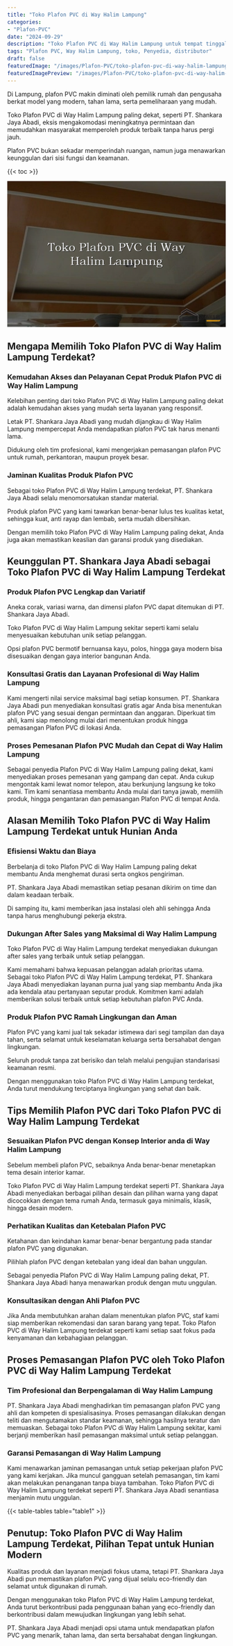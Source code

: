 ```yaml
---
title: "Toko Plafon PVC di Way Halim Lampung"
categories:
- "Plafon-PVC"
date: "2024-09-29"
description: "Toko Plafon PVC di Way Halim Lampung untuk tempat tinggal, office, serta toko. Material berkualitas, variasi motif, pilihan warna modern, beserta jasa pemasangan dikerjakan oleh teknisi profesional dan kepastian resmi!|Layanan penjualan Plafon PVC di Way Halim Lampung bagi kebutuhan rumah, perkantoran, atau gerai, beserta produk berkualitas dan instalasi oleh teknisi profesional dan garansi resmi.|Solusi Plafon PVC di Way Halim Lampung yang terbukti bagi rumah, kantor, serta gerai, bersama material unggulan dan instalasi oleh tenaga ahli berpengalaman serta kepastian resmi.|Penyediaan Plafon PVC di Way Halim Lampung untuk tempat tinggal, kantor, dan toko, beserta material unggulan dan penempatan oleh teknisi profesional, dilengkapi dengan jaminan resmi.}"
tags: "Plafon PVC, Way Halim Lampung, toko, Penyedia, distributor"
draft: false
featuredImage: "/images/Plafon-PVC/toko-plafon-pvc-di-way-halim-lampung.png"
featuredImagePreview: "/images/Plafon-PVC/toko-plafon-pvc-di-way-halim-lampung.png"
---
```


Di Lampung, plafon PVC makin diminati oleh pemilik rumah dan pengusaha berkat model yang modern, tahan lama, serta pemeliharaan yang mudah.

Toko Plafon PVC di Way Halim Lampung paling dekat, seperti PT. Shankara Jaya Abadi, eksis mengakomodasi meningkatnya permintaan dan memudahkan masyarakat memperoleh produk terbaik tanpa harus pergi jauh.

Plafon PVC bukan sekadar memperindah ruangan, namun juga menawarkan keunggulan dari sisi fungsi dan keamanan.

{{< toc >}}

![Toko Plafon PVC di Way Halim Lampung](/images/Plafon-PVC/Toko-Plafon-PVC-di-Way-Halim-Lampung.png)

## Mengapa Memilih Toko Plafon PVC di Way Halim Lampung Terdekat?

### Kemudahan Akses dan Pelayanan Cepat Produk Plafon PVC di Way Halim Lampung

Kelebihan penting dari toko Plafon PVC di Way Halim Lampung paling dekat adalah kemudahan akses yang mudah serta layanan yang responsif.

Letak PT. Shankara Jaya Abadi yang mudah dijangkau di Way Halim Lampung mempercepat Anda mendapatkan plafon PVC tak harus menanti lama.

Didukung oleh tim profesional, kami mengerjakan pemasangan plafon PVC untuk rumah, perkantoran, maupun proyek besar.

### Jaminan Kualitas Produk Plafon PVC

Sebagai toko Plafon PVC di Way Halim Lampung terdekat, PT. Shankara Jaya Abadi selalu menomorsatukan standar material.

Produk plafon PVC yang kami tawarkan benar-benar lulus tes kualitas ketat, sehingga kuat, anti rayap dan lembab, serta mudah dibersihkan.

Dengan memilih toko Plafon PVC di Way Halim Lampung paling dekat, Anda juga akan memastikan keaslian dan garansi produk yang disediakan.

## Keunggulan PT. Shankara Jaya Abadi sebagai Toko Plafon PVC di Way Halim Lampung Terdekat

### Produk Plafon PVC Lengkap dan Variatif

Aneka corak, variasi warna, dan dimensi plafon PVC dapat ditemukan di PT. Shankara Jaya Abadi.

Toko Plafon PVC di Way Halim Lampung sekitar seperti kami selalu menyesuaikan kebutuhan unik setiap pelanggan.

Opsi plafon PVC bermotif bernuansa kayu, polos, hingga gaya modern bisa disesuaikan dengan gaya interior bangunan Anda.

### Konsultasi Gratis dan Layanan Profesional di Way Halim Lampung

Kami mengerti nilai service maksimal bagi setiap konsumen. PT. Shankara Jaya Abadi pun menyediakan konsultasi gratis agar Anda bisa menentukan plafon PVC yang sesuai dengan permintaan dan anggaran. Diperkuat tim ahli, kami siap menolong mulai dari menentukan produk hingga pemasangan Plafon PVC di lokasi Anda.

### Proses Pemesanan Plafon PVC Mudah dan Cepat di Way Halim Lampung

Sebagai penyedia Plafon PVC di Way Halim Lampung paling dekat, kami menyediakan proses pemesanan yang gampang dan cepat. Anda cukup mengontak kami lewat nomor telepon, atau berkunjung langsung ke toko kami. Tim kami senantiasa membantu Anda mulai dari tanya jawab, memilih produk, hingga pengantaran dan pemasangan Plafon PVC di tempat Anda.

## Alasan Memilih Toko Plafon PVC di Way Halim Lampung Terdekat untuk Hunian Anda

### Efisiensi Waktu dan Biaya

Berbelanja di toko Plafon PVC di Way Halim Lampung paling dekat membantu Anda menghemat durasi serta ongkos pengiriman.

PT. Shankara Jaya Abadi memastikan setiap pesanan dikirim on time dan dalam keadaan terbaik.

Di samping itu, kami memberikan jasa instalasi oleh ahli sehingga Anda tanpa harus menghubungi pekerja ekstra.

### Dukungan After Sales yang Maksimal di Way Halim Lampung

Toko Plafon PVC di Way Halim Lampung terdekat menyediakan dukungan after sales yang terbaik untuk setiap pelanggan.

Kami memahami bahwa kepuasan pelanggan adalah prioritas utama. Sebagai toko Plafon PVC di Way Halim Lampung terdekat, PT. Shankara Jaya Abadi menyediakan layanan purna jual yang siap membantu Anda jika ada kendala atau pertanyaan seputar produk. Komitmen kami adalah memberikan solusi terbaik untuk setiap kebutuhan plafon PVC Anda.

### Produk Plafon PVC Ramah Lingkungan dan Aman

Plafon PVC yang kami jual tak sekadar istimewa dari segi tampilan dan daya tahan, serta selamat untuk keselamatan keluarga serta bersahabat dengan lingkungan.

Seluruh produk tanpa zat berisiko dan telah melalui pengujian standarisasi keamanan resmi.

Dengan menggunakan toko Plafon PVC di Way Halim Lampung terdekat, Anda turut mendukung terciptanya lingkungan yang sehat dan baik.

## Tips Memilih Plafon PVC dari Toko Plafon PVC di Way Halim Lampung Terdekat

### Sesuaikan Plafon PVC dengan Konsep Interior anda di Way Halim Lampung

Sebelum membeli plafon PVC, sebaiknya Anda benar-benar menetapkan tema desain interior kamar.

Toko Plafon PVC di Way Halim Lampung terdekat seperti PT. Shankara Jaya Abadi menyediakan berbagai pilihan desain dan pilihan warna yang dapat dicocokkan dengan tema rumah Anda, termasuk gaya minimalis, klasik, hingga desain modern.

### Perhatikan Kualitas dan Ketebalan Plafon PVC

Ketahanan dan keindahan kamar benar-benar bergantung pada standar plafon PVC yang digunakan.

Pilihlah plafon PVC dengan ketebalan yang ideal dan bahan unggulan.

Sebagai penyedia Plafon PVC di Way Halim Lampung paling dekat, PT. Shankara Jaya Abadi hanya menawarkan produk dengan mutu unggulan.

### Konsultasikan dengan Ahli Plafon PVC

Jika Anda membutuhkan arahan dalam menentukan plafon PVC, staf kami siap memberikan rekomendasi dan saran barang yang tepat. Toko Plafon PVC di Way Halim Lampung terdekat seperti kami setiap saat fokus pada kenyamanan dan kebahagiaan pelanggan.

## Proses Pemasangan Plafon PVC oleh Toko Plafon PVC di Way Halim Lampung Terdekat

### Tim Profesional dan Berpengalaman di Way Halim Lampung

PT. Shankara Jaya Abadi menghadirkan tim pemasangan plafon PVC yang ahli dan kompeten di spesialisasinya. Proses pemasangan dilakukan dengan teliti dan mengutamakan standar keamanan, sehingga hasilnya teratur dan memuaskan. Sebagai toko Plafon PVC di Way Halim Lampung sekitar, kami berjanji memberikan hasil pemasangan maksimal untuk setiap pelanggan.

### Garansi Pemasangan di Way Halim Lampung

Kami menawarkan jaminan pemasangan untuk setiap pekerjaan plafon PVC yang kami kerjakan. Jika muncul gangguan setelah pemasangan, tim kami akan melakukan penanganan tanpa biaya tambahan. Toko Plafon PVC di Way Halim Lampung terdekat seperti PT. Shankara Jaya Abadi senantiasa menjamin mutu unggulan.

{{< table-tables table="table1" >}}

## Penutup: Toko Plafon PVC di Way Halim Lampung Terdekat, Pilihan Tepat untuk Hunian Modern

Kualitas produk dan layanan menjadi fokus utama, tetapi PT. Shankara Jaya Abadi pun memastikan plafon PVC yang dijual selalu eco-friendly dan selamat untuk digunakan di rumah.

Dengan menggunakan toko Plafon PVC di Way Halim Lampung terdekat, Anda turut berkontribusi pada penggunaan bahan yang eco-friendly dan berkontribusi dalam mewujudkan lingkungan yang lebih sehat.

PT. Shankara Jaya Abadi menjadi opsi utama untuk mendapatkan plafon PVC yang menarik, tahan lama, dan serta bersahabat dengan lingkungan.
